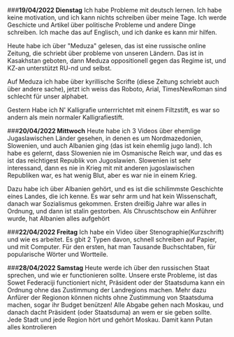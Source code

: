 ###__19/04/2022 Dienstag__
Ich habe Probleme mit deutsch lernen. Ich habe keine motivation, und ich kann nichts schreiben über meine Tage. Ich werde Geschicte und Artikel über politische Probleme und andere Dinge schreiben. Ich mache das auf Englisch, und ich danke es kann mir hilfen.

Heute habe ich über "Meduza" gelesen, das ist eine russische online Zeitung, die schriebt über probleme von unseren Ländern. Das ist in Kasakhstan geboten, dann Meduza oppositionell gegen das Regime ist, und KZ-an unterstützt RU-nd und selbst.

Auf Meduza ich habe über kyrillische Scrifte (diese Zeitung schriebt auch über andere sache), jetzt ich weiss das Roboto, Arial, TimesNewRoman sind schlecht für unser alphabet.

Gestern Habe ich N' Kalligrafie unterrrichtet mit einem Filtzstift, es war so andern als mein normaler Kalligrafiestift. 




###__20/04/2022 Mittwoch__
Heute habe ich 3 Videos über ehemlige Jugaslawischen Länder gesehen, in denen es um Nordmazedonien, Slowenien, und auch Albanien ging (das ist kein ehemlig jugo land). Ich habe es gelernt, dass Slowenien nie im Osmanische Reich war, und das es ist das reichtigest Republik von Jugoslawien. Slowenien ist sehr interessand, dann es nie in Krieg mit mit anderen jugoslawischen Republiken war, es hat wenig Blut, aber es war nie in einem Krieg.

Dazu habe ich über Albanien gehört, und es ist die schilimmste Geschichte eines Landes, die ich kenne. Es war sehr arm und hat kein Wissenschaft, danach war Sozialismus gekommen. Ersten dreißig Jahre war alles in Ordnung, und dann ist stalin gestorben. Als Chruschtschow ein Anführer wurde, hat Albanien alles aufgehört




###__22/04/2022 Freitag__
Ich habe ein Video über Stenographie(Kurzschrift) und wie es arbeitet. Es gbit 2 Typen davon, schnell schreiben auf Papier, und mit Computer. Für den ersten, hat man Tausande Buchschtaben, für popularische Wörter und Wortteile. 




###__28/04/2022 Samstag__
Heute werde ich über den russischen Staat sprechen, und wie er functionieren sollte. Unsere erste Probleme, ist das Sowet Federaciji functioniert nicht, Präsident oder der Staatsduma kann ein Ordnung ohne das Zustimmung der Landregions machen. Mehr dazu Anfürer der Regionon können nichts ohne Zustimmung von Staatsduma machen, sogar ihr Budget benützen! Alle Abgabe gehen nach Moskau, und danach dacht Präsident (oder Staatsduma) an wem er sie geben sollte. Jede Stadt und jede Region hört und gehört Moskau. Damit kann Putan alles kontrolieren

